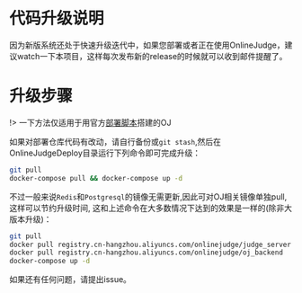 # 代码升级说明

因为新版系统还处于快速升级迭代中，如果您部署或者正在使用OnlineJudge，建议watch一下本项目，这样每次发布新的release的时候就可以收到邮件提醒了。

# 升级步骤

!> 一下方法仅适用于用官方[部署脚本](https://github.com/QingdaoU/OnlineJudgeDeploy)搭建的OJ

如果对部署仓库代码有改动，请自行备份或`git stash`,然后在 OnlineJudgeDeploy目录运行下列命令即可完成升级：

```bash
git pull
docker-compose pull && docker-compose up -d
```

不过一般来说`Redis`和`Postgresql`的镜像无需更新,因此可对OJ相关镜像单独pull, 这样可以节约升级时间, 这和上述命令在大多数情况下达到的效果是一样的(除非大版本升级)：

```bash
git pull
docker pull registry.cn-hangzhou.aliyuncs.com/onlinejudge/judge_server
docker pull registry.cn-hangzhou.aliyuncs.com/onlinejudge/oj_backend
docker-compose up -d
```

如果还有任何问题，请提出issue。 